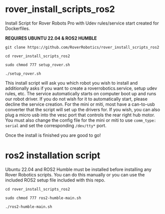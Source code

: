 # rover_install_scripts_ros2
Install Script for Rover Robots Pro with Udev rules/service start created for Dockerfiles.

**REQUIRES UBUNTU 22.04 & ROS2 HUMBLE**

```
git clone https://github.com/RoverRobotics/rover_install_scripts_ros2

cd rover_install_scripts_ros2

sudo chmod 777 setup_rover.sh

./setup_rover.sh

```


This install script will ask you which robot you wish to install and additionally asks if you want to create a roverrobotics.service, setup udev rules, etc. The service automatically starts on computer boot up and runs our robot driver. If you do not wish for it to automatically start, please decline the service creation. For the mini or miti, most have a can-to-usb converter that the script will set up the drivers for. If you wish, you can also plug a micro usb into the vesc port that controls the rear right hub motor. You must also change the config file for the mini or miti to use ``comm_type: serial`` and set the corresponding ``/dev/tty*`` port.

  

Once the install is finished you are good to go!

# ros2 installation script
Ubuntu 22.04 and ROS2 Humble must be installed before installing any Rover Robotics scripts. You can do this manually or you can use the included ROS2 setup file included with this repo.

```
cd rover_install_scripts_ros2

sudo chmod 777 ros2-humble-main.sh

./ros2-humble-main.sh

```
